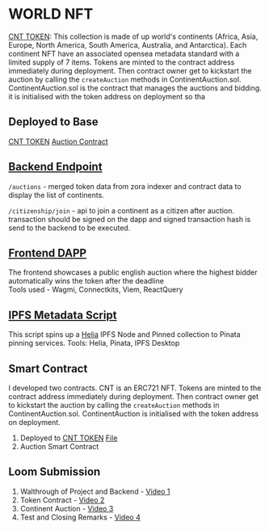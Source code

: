# WORLD NFT 
[CNT TOKEN](https://base-sepolia.blockscout.com/token/0x8d098d44032e93528049357611A25Dab4C20230e): This collection is made of up world's continents (Africa, Asia, Europe, North America, South America, Australia, and Antarctica). Each continent NFT have an associated opensea metadata standard with a limited supply of 7 items.
Tokens are minted to the contract address immediately during deployment. Then contract owner get to kickstart the auction by calling the `createAuction` methods in ContinentAuction.sol. ContinentAuction.sol is the contract that manages the auctions and bidding. it is initialised with the token address on deployment so tha 

## Deployed to Base 
[CNT TOKEN](https://base-sepolia.blockscout.com/token/0xC50C83af572e34c0E9de43Be504A3ee4793d59fd)
[Auction Contract](https://base-sepolia.blockscout.com/token/0x572610C23EdA4eD0799447f515D79565644E7161)

## [Backend Endpoint](https://world-token-05ceac17e8ac.herokuapp.com)

`/auctions` - merged token data from zora indexer and contract data to display the list of continents.

`/citizenship/join` - api to join a continent as a citizen after auction. transaction should be signed on the dapp and signed transaction hash is send to the backend to be executed. 

## [Frontend DAPP](https://world-q67k4f32u-payscout.vercel.app/)
The frontend showcases a public english auction where the highest bidder automatically wins the token after the deadline  
Tools used - Wagmi, Connectkits, Viem, ReactQuery

## [IPFS Metadata Script](https://github.com/timi-codes/world-nft/blob/main/scripts/deploy_metadata.mjs)

This script spins up a [Helia](https://github.com/ipfs/helia) IPFS Node and Pinned collection to Pinata pinning services.
Tools: Helia, Pinata, IPFS Desktop

## Smart Contract

I developed two contracts. CNT is an ERC721 NFT. Tokens are minted to the contract address immediately during deployment. Then contract owner get to kickstart the auction by calling the `createAuction` methods in ContinentAuction.sol. ContinentAuction is initialised with the token address on deployment.
1. Deployed to [CNT TOKEN](https://base-sepolia.blockscout.com/token/0x8d098d44032e93528049357611A25Dab4C20230e) [File](https://github.com/timi-codes/world-nft/blob/main/contracts/ContinentToken.sol)
2. Auction Smart Contract [](https://github.com/timi-codes/world-nft/blob/main/contracts/ContinentAuction.sol)



## Loom Submission 
1. Walthrough of Project and Backend - [Video 1](https://www.loom.com/share/ed95eb3c652a43a6a8ce567eff66106d)
2. Token Contract - [Video 2](https://www.loom.com/share/727d0b41e0e84ddc940bbc88df2f69da)
3. Continent Auction - [Video 3](https://www.loom.com/share/a7a4445fdee94728bddc2b1a2ea82e83)
4. Test and Closing Remarks - [Video 4](https://www.loom.com/share/efd5ec9436824d3aa5082965f0f28cb2)

